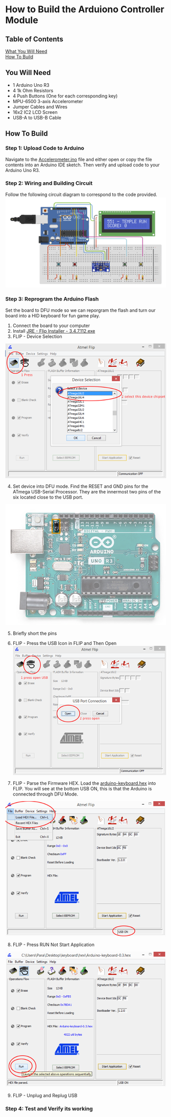 # How to Build the Arduiono Controller Module 

## Table of Contents
[What You Will Need](#what-you-will-need)   
[How To Build](#how-to-build)   

## You Will Need
- 1 Arduino Uno R3
- 4 1k Ohm Resistors
- 4 Push Buttons (One for each corresponding key)
- MPU-6500 3-axis Accelerometer
- Jumper Cables and Wires
- 16x2 IC2 LCD Screen
- USB-A to USB-B Cable

  
## How To Build

### Step 1: Upload Code to Arduino 
Navigate to the [Accelerometer.ino](https://github.com/llorenzana/EC551-Temple-Run/blob/8a84291142ff35abf7595b5615e374538308de70/sources/Lea/Arduino/Accelerometer.ino) file and either open or copy the file contents into an Arduino IDE sketch. Then verify and upload code to your Arduino Uno R3. 

### Step 2: Wiring and Building Circuit 
Follow the following circuit diagram to correspond to the code provided. 
![Circuit](https://github.com/llorenzana/EC551-Temple-Run/blob/56d7308af50fffbdbf072b26f358737b1a4a0ee0/sources/Lea/Arduino/images/Circuit.png) 

### Step 3: Reprogram the Arduino Flash 
Set the board to DFU mode so we can reporgram the flash and turn our board into a HID keyboard for fun game play. 
1. Connect the board to your computer
2. Install [JRE - Flip Installer - 3.4.7.112.exe](https://www.microchip.com/en-us/development-tool/flip)
3. FLIP - Device Selection   

![FLIP](https://github.com/llorenzana/EC551-Temple-Run/blob/37d0f9fdfa7a836b4893acfc67ec822981734b63/sources/Lea/Arduino/images/Flip%20chip%20selection.png)

4. Set device into DFU mode. Find the RESET and GND pins for the ATmega USB-Serial Processor. They are the innermost two pins of the six located close to the USB port.

![DFU](https://github.com/llorenzana/EC551-Temple-Run/blob/56d7308af50fffbdbf072b26f358737b1a4a0ee0/sources/Lea/Arduino/images/UNO-DFU-reset-pins.png)

5.  Briefly short the pins
6.  FLIP - Press the USB Icon in FLIP and Then Open   
![USB Select](https://github.com/llorenzana/EC551-Temple-Run/blob/37d0f9fdfa7a836b4893acfc67ec822981734b63/sources/Lea/Arduino/images/open%20USB%20port.png)

7.  FLIP - Parse the Firmware HEX. Load the [arduino-keyboard.hex](https://github.com/llorenzana/EC551-Temple-Run/blob/37d0f9fdfa7a836b4893acfc67ec822981734b63/sources/Lea/Arduino/HEX/Arduino-keyboard-0.3.hex) into FLIP. You will see at the bottom USB ON, this is that the Arduino is connected through DFU Mode.

![Hex](https://github.com/llorenzana/EC551-Temple-Run/blob/37d0f9fdfa7a836b4893acfc67ec822981734b63/sources/Lea/Arduino/images/load%20HEX%20file.png)
 
8.  FLIP - Press RUN Not Start Application

![Run](https://github.com/llorenzana/EC551-Temple-Run/blob/37d0f9fdfa7a836b4893acfc67ec822981734b63/sources/Lea/Arduino/images/Run.png)

9. FLIP - Unplug and Replug USB

### Step 4: Test and Verify its working


